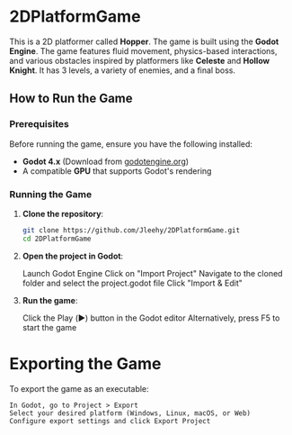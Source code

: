 # 2DPlatformGame

This is a 2D platformer called **Hopper**. The game is built using the **Godot Engine**. The game features fluid movement, physics-based interactions, and various obstacles inspired by platformers like **Celeste** and **Hollow Knight**. It has 3 levels, a variety of enemies, and a final boss.

## How to Run the Game  

### Prerequisites  
Before running the game, ensure you have the following installed:  
- **Godot 4.x** (Download from [godotengine.org](https://godotengine.org/))  
- A compatible **GPU** that supports Godot's rendering  

### Running the Game  
1. **Clone the repository**:  
   ```bash
   git clone https://github.com/Jleehy/2DPlatformGame.git
   cd 2DPlatformGame

2. **Open the project in Godot**:

    Launch Godot Engine
    Click on "Import Project"
    Navigate to the cloned folder and select the project.godot file
    Click "Import & Edit"

3. **Run the game**:

    Click the Play (▶️) button in the Godot editor
    Alternatively, press F5 to start the game

# Exporting the Game

To export the game as an executable:

    In Godot, go to Project > Export
    Select your desired platform (Windows, Linux, macOS, or Web)
    Configure export settings and click Export Project
